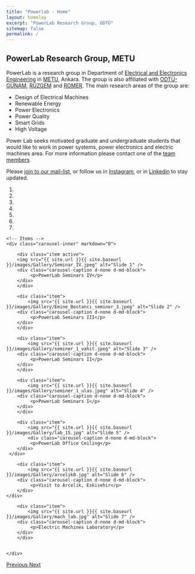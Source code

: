 ```yaml
---
title: "Powerlab - Home"
layout: homelay
excerpt: "PowerLab Research Group, ODTÜ"
sitemap: false
permalink: /
---
```


## PowerLab Research Group, METU

PowerLab is a research group in Department of [Electrical and Electronics Engineering](http://eee.metu.edu.tr/) in [METU](https://www.metu.edu.tr/), Ankara. The group is also affiliated with [ODTÜ-GÜNAM](https://odtugunam.org/), [RÜZGEM](http://ruzgem.metu.edu.tr/) and [ROMER](https://romer.metu.edu.tr/). The main research areas of the group are:

- Design of Electrical Machines
- Renewable Energy
- Power Electronics
- Power Quality
- Smart Grids
- High Voltage

Power Lab seeks  motivated graduate and undergraduate students that would like to work in power systems, power electronics and electric machines area. For more information please contact one of the [team members](/team).

Please [join to our mail-list](https://mailman.metu.edu.tr/mailman/listinfo/ee-powerlab), or follow us in [Instagram](https://www.instagram.com/metupowerlab/), or in [Linkedin](https://www.linkedin.com/company/metu-power-lab/) to stay updated.

<div markdown="0" id="carousel" class="carousel slide" data-ride="carousel" data-interval="5000" data-pause="hover" >
    <!-- Menu -->
    <ol class="carousel-indicators">
        <li data-target="#carousel" data-slide-to="0" class="active"></li>
        <li data-target="#carousel" data-slide-to="1"></li>
        <li data-target="#carousel" data-slide-to="2"></li>
        <li data-target="#carousel" data-slide-to="3"></li>
        <li data-target="#carousel" data-slide-to="4"></li>
        <li data-target="#carousel" data-slide-to="5"></li>
        <li data-target="#carousel" data-slide-to="6"></li>
    </ol>


<!-- I added images as png but is the page opens slowly these can be reuploaded as jpg -->
    <!-- Items -->
    <div class="carousel-inner" markdown="0">

        <div class="item active">
        <img src="{{ site.url }}{{ site.baseurl }}/images/Gallery/Seminar_IV.jpeg" alt="Slide 1" />
		<div class="carousel-caption d-none d-md-block">
    		 <p>PowerLab Seminars IV</p>
  		</div>
        </div>

        <div class="item">
            <img src="{{ site.url }}{{ site.baseurl }}/images/Gallery/Emine_Bostancı_seminer_3.jpeg" alt="Slide 2" />
		<div class="carousel-caption d-none d-md-block">
    		 <p>PowerLab Seminars III</p>
  		</div>
        </div>

        <div class="item">
            <img src="{{ site.url }}{{ site.baseurl }}/images/Gallery/seminer_1_vahit.jpeg" alt="Slide 3" />
		<div class="carousel-caption d-none d-md-block">
    		 <p>PowerLab Seminars II</p>
  		</div>
        </div>

        <div class="item">
            <img src="{{ site.url }}{{ site.baseurl }}/images/Gallery/seminer_1_ulas.jpeg" alt="Slide 4" />
		<div class="carousel-caption d-none d-md-block">
    		 <p>PowerLab Seminars I</p>
  		</div>
        </div>

        <div class="item">
            <img src="{{ site.url }}{{ site.baseurl }}/images/Gallery/lab_15.jpg" alt="Slide 5" />
         	<div class="carousel-caption d-none d-md-block">
    		 <p>PowerLab Office Ceiling</p>
  		</div>
	 </div>

        <div class="item">
            <img src="{{ site.url }}{{ site.baseurl }}/images/Gallery/arcelik0.jpg" alt="Slide 6" />
		<div class="carousel-caption d-none d-md-block">
    		 <p>Visit to Arcelik, Eskisehir</p>
  		</div>
	</div>

        <div class="item">
            <img src="{{ site.url }}{{ site.baseurl }}/images/Gallery/mach_lab.jpg" alt="Slide 7" />
		<div class="carousel-caption d-none d-md-block">
    		 <p>Electric Machines Laboratory</p>
  		</div>
        </div>


    </div>
  <a class="left carousel-control" href="#carousel" role="button" data-slide="prev">
    <span class="glyphicon glyphicon-chevron-left" aria-hidden="true"></span>
    <span class="sr-only">Previous</span>
  </a>
  <a class="right carousel-control" href="#carousel" role="button" data-slide="next">
    <span class="glyphicon glyphicon-chevron-right" aria-hidden="true"></span>
    <span class="sr-only">Next</span>
  </a>
</div>

